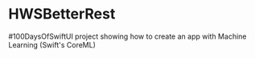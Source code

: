 # HWSBetterRest

#100DaysOfSwiftUI project showing how to create an app with Machine Learning (Swift's CoreML)
